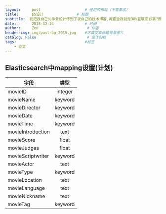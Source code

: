 ```yaml
---
layout:     post                    # 使用的布局（不需要改）
title:      ES设计               # 标题
subtitle:  我把我自己的毕业设计传到了我自己的技术博客,再查重我就是98%互联网抄袭?而且还不能上诉?翟天临,我去年买了个登山包,超耐磨! #副标题
date:       2018-12-24              # 时间
author:     Zen                      # 作者
header-img: img/post-bg-2015.jpg    #这篇文章标题背景图片
catalog: False                       # 是否归档
tags:                               #标签
    - 论文
---
```


## Elasticsearch中mapping设置(计划)

字段|类型
---|:--:|
movieID|integer
movieName|keyword
movieDirector|keyword
movieDate|keyword
movieTime|keyword
movieIntroduction|text
movieScore|float
movieJudges|float
movieScriptwriter|keyword
movieActor|text
movieType|keyword
movieLocation|text
movieLanguage|text
movieNickname|text
movieTag|keyword
